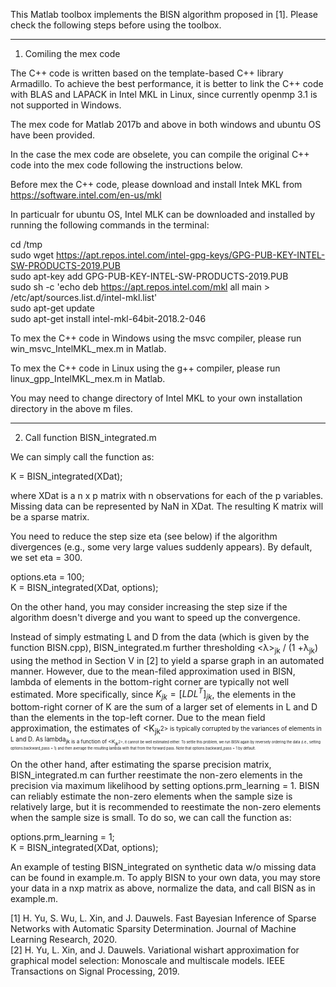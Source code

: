 This Matlab toolbox implements the BISN algorithm proposed in [1]. Please 
check the following steps before using the toolbox.

***************************************************************************

1. Comiling the mex code

The C++ code is written based on the template-based C++ library Armadillo. 
To achieve the best performance, it is better to link the C++ code with
BLAS and LAPACK in Intel MKL in Linux, since currently openmp 3.1 is not 
supported in Windows.

The mex code for Matlab 2017b and above in both windows and ubuntu OS have 
been provided. 

In the case the mex code are obselete, you can compile the original C++ 
code into the mex code following the instructions below.

Before mex the C++ code, please download and install Intek MKL from
https://software.intel.com/en-us/mkl

In particualr for ubuntu OS, Intel MLK can be downloaded and installed by 
running the following commands in the terminal:


cd /tmp  
sudo wget https://apt.repos.intel.com/intel-gpg-keys/GPG-PUB-KEY-INTEL-SW-PRODUCTS-2019.PUB  
sudo apt-key add GPG-PUB-KEY-INTEL-SW-PRODUCTS-2019.PUB  
sudo sh -c 'echo deb https://apt.repos.intel.com/mkl all main > /etc/apt/sources.list.d/intel-mkl.list'  
sudo apt-get update  
sudo apt-get install intel-mkl-64bit-2018.2-046

To mex the C++ code in Windows using the msvc compiler, please run 
win_msvc_IntelMKL_mex.m in Matlab.

To mex the C++ code in Linux using the g++ compiler, please run 
linux_gpp_IntelMKL_mex.m in Matlab.

You may need to change directory of Intel MKL to your own installation 
directory in the above m files.

***************************************************************************

2. Call function BISN_integrated.m

We can simply call the function as:

K = BISN_integrated(XDat);

where XDat is a n x p matrix with n observations for each of the p 
variables. Missing data can be represented by NaN in XDat. The resulting 
K matrix will be a sparse matrix. 

You need to reduce the step size eta (see below) if the algorithm 
divergences (e.g., some very large values suddenly appears). By default, 
we set eta = 300.

options.eta = 100;  
K = BISN_integrated(XDat, options);

On the other hand, you may consider increasing the step size if the 
algorithm doesn't diverge and you want to speed up the convergence.

Instead of simply estmating L and D from the data (which is given by the 
function BISN.cpp), BISN_integrated.m further thresholding 
<&lambda;><sub>jk</sub> / (1 +&lambda;<sub>jk</sub>) using the method in Section V in [2] to yield a 
sparse graph in an automated manner. However, due to the mean-filed 
approximation used in BISN, lambda of elements in the bottom-right corner 
are typically not well estimated. More specifically, since 
$K_{jk} = [LDL^T]_{jk}$, the elements in  the bottom-right corner of K are 
the sum of a larger set of elements in L and D than the elements in the 
top-left corner. Due to the mean field approximation, the estimates 
of <K<sub>jk<sup>2> is typically corrupted by the variances of elements in L and D. 
As lambda<sub>jk is a function of <K<sub>jk<sup>2>, it cannot be well estimated either.
To settle this problem, we run BISN again by reversely ordering the data 
(i.e., setting options.backward_pass = 1) and then average the resulting 
lambda with that from the forward pass. Note that options.backward_pass = 1 
by default.

On the other hand, after estimating the sparse precision matrix, 
BISN_integrated.m can further reestimate the non-zero elements in the 
precision via maximum likelihood by setting options.prm_learning = 1. BISN 
can reliably estimate the non-zero elements when the sample size is 
relatively large, but it is recommended to reestimate the non-zero elements 
when the sample size is small. To do so, we can call the function as:

options.prm_learning = 1;  
K = BISN_integrated(XDat, options);

An example of testing BISN_integrated on synthetic data w/o missing data 
can be found in example.m. To apply BISN to your own data, you may store 
your data in a nxp matrix as above, normalize the data, and call BISN as 
in example.m.


[1] H. Yu, S. Wu, L. Xin, and J. Dauwels. Fast Bayesian Inference of Sparse 
    Networks with Automatic Sparsity Determination. Journal of Machine 
    Learning Research, 2020.  
[2] H. Yu, L. Xin, and J. Dauwels. Variational wishart approximation for 
    graphical model selection: Monoscale and multiscale models. IEEE 
    Transactions on Signal Processing, 2019.